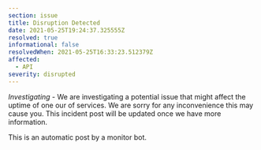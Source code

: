 ```yaml
---
section: issue
title: Disruption Detected
date: 2021-05-25T19:24:37.325555Z
resolved: true
informational: false
resolvedWhen: 2021-05-25T16:33:23.512379Z
affected:
  - API
severity: disrupted
---
```

*Investigating* - We are investigating a potential issue that might affect the uptime of one our of services. We are sorry for any inconvenience this may cause you. This incident post will be updated once we have more information.

This is an automatic post by a monitor bot.
        
